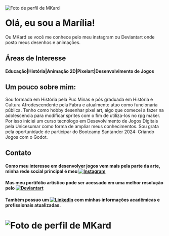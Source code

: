 <img align="left" padding="20px" alt="Foto de perfil de MKard" src="https://a.deviantart.net/avatars-big/m/k/mkard.jpg?8">

# Olá, eu sou a Marília!



Ou MKard se você me conhece pelo meu instagram ou Deviantart onde posto meus desenhos e animações.

## Áreas de Interesse

#### Educação|História|Animação 2D|Pixelart|Desenvolvimento de Jogos

## Um pouco sobre mim:
Sou formada em História pela Puc Minas e pós graduada em História e Cultura Afrodescendente pela Fabra e atualmente atuo como funcionaria pública.
Tenho como hobby desenhar pixel art, algo que comecei a fazer na adolescencia para modificar sprites com o fim de utiliza-los no rpg maker. Por isso iniciei um curso tecnólogo em Desevolvimento de Jogos Digitais pela Unicesumar como forma de ampliar meus conhecimentos. Sou grata pela oportunidade de participar do Bootcamp Santander 2024: Criando Jogos com o Godot.


## Contato
#### Como meu interesse em desenvolver jogos vem mais pela parte da arte, minha rede social principal é meu [![Instagram](https://img.shields.io/badge/Instagram-C13584?style=for-the-badge&logo=instagram&logoColor=white)](https://www.instagram.com/mkardpixels/) 
#### Mas meu portifólio artistico pode ser acessado em uma melhor resolução pelo [![Deviantart](https://img.shields.io/badge/Deviantart-5EAC74?style=for-the-badge&logo=Deviantart&logoColor=black)](https://www.deviantart.com/mkard/)

#### Também possuo um [![LinkedIn](https://img.shields.io/badge/LinkedIn-0077B5?style=for-the-badge&logo=linkedin&logoColor=white)](https://www.linkedin.com/in/maríliacardoso/) com minhas informações acadêmicas e profissionais atualizadas.

<h1> 


<img align="left" padding="20px" alt="Foto de perfil de MKard" src="https://images-wixmp-ed30a86b8c4ca887773594c2.wixmp.com/f/47d65aa7-495e-4435-8aeb-d235355badb3/dgw2i8g-9357602a-36bc-4871-94da-3455b60500ab.gif?token=eyJ0eXAiOiJKV1QiLCJhbGciOiJIUzI1NiJ9.eyJzdWIiOiJ1cm46YXBwOjdlMGQxODg5ODIyNjQzNzNhNWYwZDQxNWVhMGQyNmUwIiwiaXNzIjoidXJuOmFwcDo3ZTBkMTg4OTgyMjY0MzczYTVmMGQ0MTVlYTBkMjZlMCIsIm9iaiI6W1t7InBhdGgiOiJcL2ZcLzQ3ZDY1YWE3LTQ5NWUtNDQzNS04YWViLWQyMzUzNTViYWRiM1wvZGd3Mmk4Zy05MzU3NjAyYS0zNmJjLTQ4NzEtOTRkYS0zNDU1YjYwNTAwYWIuZ2lmIn1dXSwiYXVkIjpbInVybjpzZXJ2aWNlOmZpbGUuZG93bmxvYWQiXX0.7B0_NAYM600q3fO2GQdN7VbpVz_bh-EgajOxuoyHoOY">
